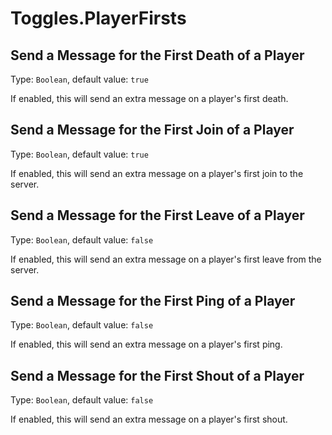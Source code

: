# Toggles.PlayerFirsts

## Send a Message for the First Death of a Player

Type: `Boolean`, default value: `true`

If enabled, this will send an extra message on a player's first death.

## Send a Message for the First Join of a Player

Type: `Boolean`, default value: `true`

If enabled, this will send an extra message on a player's first join to the server.

## Send a Message for the First Leave of a Player

Type: `Boolean`, default value: `false`

If enabled, this will send an extra message on a player's first leave from the server.

## Send a Message for the First Ping of a Player

Type: `Boolean`, default value: `false`

If enabled, this will send an extra message on a player's first ping.

## Send a Message for the First Shout of a Player

Type: `Boolean`, default value: `false`

If enabled, this will send an extra message on a player's first shout.
